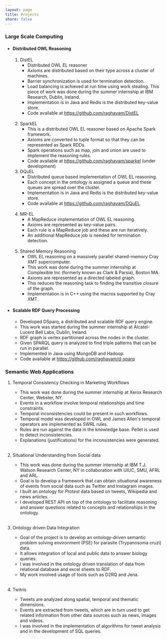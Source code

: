 ```yaml
---
layout: page
title: Projects
share: false
---
```


### Large Scale Computing

* #### Distributed OWL Reasoning
    
    1. DistEL  
       * Distributed OWL EL reasoner 
       * Axioms are distributed based on their type across a cluster of machines.  
       * Barrier synchronization is used for termination detection.
       * Load balancing is achieved at run time using work stealing. This piece of work was done during the summer internship at IBM Research, Dublin, Ireland.    
       * Implementation is in Java and Redis is the distributed key-value store.
       * Code available at <a href="https://github.com/raghavam/DistEL" target="_blank">https://github.com/raghavam/DistEL<a/>   
&nbsp;
    2. SparkEL
       * This is a distributed OWL EL reasoner based on Apache Spark framework.
       * Axioms are converted to tuple format so that they can be represented as Spark RDDs.
       * Spark operations such as map, join and union are used to implement the reasoning rules.
       * Code available at <a href="https://github.com/raghavam/sparkel" target="_blank">https://github.com/raghavam/sparkel</a> (under development)
&nbsp;
    3. DQuEL  
       * Distributed queue based implementation of OWL EL reasoning.  
       * Each concept in the ontology is assigned a queue and these queues are spread over the cluster.
       * Implementation is in Java and Redis is the distributed key-value store.
       * Code available at <a href="https://github.com/raghavam/DQuEL" target="_blank">https://github.com/raghavam/DQuEL<a/>   
&nbsp;  
    4. MR-EL  
       * A MapReduce implementation of OWL EL reasoning.  
       * Axioms are represented as key-value pairs.  
       * Each rule is a MapReduce job and these are run iteratively.
       * An additional MapReduce job is needed for termination detection.     
&nbsp;
    5. Shared Memory Reasoning
       * OWL EL reasoning on a massively parallel shared-memory Cray XMT supercomputer. 
       * This work was done during the summer internship at Complexible Inc (formerly known as Clark & Parsia), Boston MA.
       * Axioms are represented as a directed labeled graph.     
       * This reduces the reasoning task to finding the transitive closure of the graph.   
       * Implementation is in C++ using the macros supported by Cray XMT.   

* #### Scalable RDF Query Processing

    * Developed DSparq, a distributed and scalable RDF query engine.  
    * This work was started during the summer internship at Alcatel-Lucent Bell Labs, Dublin, Ireland.  
    * RDF graph is vertex partitioned across the nodes in the cluster.
    * Given SPARQL query is analyzed to find triple patterns that can be run in parallel. 
    * Implemented in Java using MongoDB and Hadoop.
    * Code available at <a href="https://github.com/raghavam/d-sparq" target="_blank">https://github.com/raghavam/d-sparq<a/>      



### Semantic Web Applications   

   1. Temporal Consistency Checking in Marketing Workflows
      * This work was done during the summer internship at Xerox Research Center, Webster, NY.
      * Events in a workflow involve temporal relationships and time constraints.
      * Temporal inconsistencies could be present in such workflows.
      * Temporal model was developed in OWL and James Allen's temporal operators are implemented as SWRL rules. 
      * Rules are run against the data in the knowledge base. Pellet is used to detect inconsistencies.   
      * Explanations (justifications) for the inconsistencies were generated.   
&nbsp;
 
   2. Situational Understanding from Social data
      * This work was done during the summer internship at IBM T.J. Watson Research Center, NY in collaboration with UIUC, SMU, AFRL and ARL.  
      * Goal is to develop a framework that can obtain situational awareness of events from social data such as Twitter and Instagram images.
      * I built an ontology for *Protest* data based on tweets, Wikipedia and news articles. 
      * I developed REST API on top of the ontology to facilitate reasoning and answer questions related to concepts and relationships in the ontology.    
&nbsp;

   3. Ontology driven Data Integration
      * Goal of the project is to develop an ontology-driven semantic problem solving environment (PSE) for parasite (Trypanosoma cruzi) data. 
      * It allows integration of local and public data to answer biology queries.
      * I was involved in the ontology driven translation of data from relational database and excel sheets to RDF.
      * My work involved usage of tools such as D2RQ and Jena.     
&nbsp;

   4. Twitris
      * Tweets are analyzed along spatial, temporal and thematic dimensions. 
      * Events are extracted from tweets, which are in turn used to get related information from other data sources such as news, images and videos.   
      * I was involved in the implementation of algorithms for tweet analysis and in the development of SQL queries.   
 